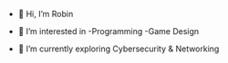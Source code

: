 - 👋 Hi, I’m Robin
- 👀 I’m interested in 
-Programming
-Game Design

- 🌱 I’m currently exploring Cybersecurity & Networking


<!---
MrTraxion/MrTraxion is a ✨ special ✨ repository because its `README.md` (this file) appears on your GitHub profile.
You can click the Preview link to take a look at your changes.
--->
